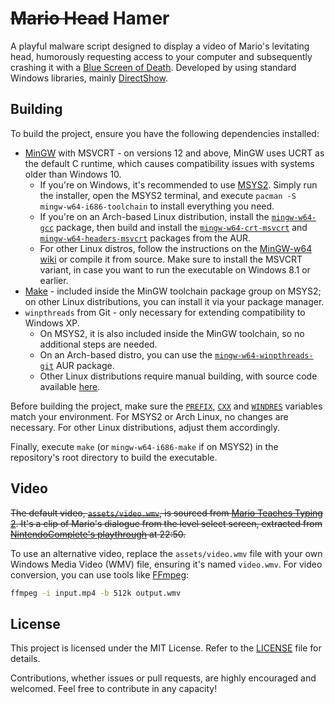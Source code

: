 # ~~Mario Head~~ Hamer
A playful malware script designed to display a video of Mario's levitating head, humorously requesting access to your computer and subsequently crashing it with a [Blue Screen of Death](https://en.wikipedia.org/wiki/Blue_screen_of_death). Developed by using standard Windows libraries, mainly [DirectShow](https://en.wikipedia.org/wiki/DirectShow).

## Building
To build the project, ensure you have the following dependencies installed:
- [MinGW](https://en.wikipedia.org/wiki/MinGW) with MSVCRT - on versions 12 and above, MinGW uses UCRT as the default C runtime, which causes compatibility issues with systems older than Windows 10.
    - If you're on Windows, it's recommended to use [MSYS2](https://www.msys2.org/). Simply run the installer, open the MSYS2 terminal, and execute `pacman -S mingw-w64-i686-toolchain` to install everything you need.
    - If you're on an Arch-based Linux distribution, install the [`mingw-w64-gcc`](https://archlinux.org/packages/extra/x86_64/mingw-w64-gcc) package, then build and install the [`mingw-w64-crt-msvcrt`](https://aur.archlinux.org/packages/mingw-w64-crt-msvcrt) and [`mingw-w64-headers-msvcrt`](https://aur.archlinux.org/packages/mingw-w64-headers-msvcrt) packages from the AUR.
    - For other Linux distros, follow the instructions on the [MinGW-w64 wiki](https://www.mingw-w64.org/downloads) or compile it from source. Make sure to install the MSVCRT variant, in case you want to run the executable on Windows 8.1 or earlier.
- [Make](https://en.wikipedia.org/wiki/Make_(software)) - included inside the MinGW toolchain package group on MSYS2; on other Linux distributions, you can install it via your package manager.
- `winpthreads` from Git - only necessary for extending compatibility to Windows XP.
    - On MSYS2, it is also included inside the MinGW toolchain, so no additional steps are needed.
    - On an Arch-based distro, you can use the [`mingw-w64-winpthreads-git`](https://aur.archlinux.org/packages/mingw-w64-winpthreads-git) AUR package.
    - Other Linux distributions require manual building, with source code available [here](https://sourceforge.net/p/mingw-w64/mingw-w64).

Before building the project, make sure the [`PREFIX`](Makefile#L2), [`CXX`](Makefile#L4) and [`WINDRES`](Makefile#L8) variables match your environment. For MSYS2 or Arch Linux, no changes are necessary. For other Linux distributions, adjust them accordingly.

Finally, execute `make` (or `mingw-w64-i686-make` if on MSYS2) in the repository's root directory to build the executable.

## Video
~~The default video, [`assets/video.wmv`](assets/video.wmv), is sourced from [Mario Teaches Typing 2](https://www.mariowiki.com/Mario_Teaches_Typing_2). It's a clip of Mario's dialogue from the level select screen, extracted from [NintendoComplete's playthrough](https://youtu.be/PjyChE4NFXk?t=1370) at 22:50.~~

To use an alternative video, replace the `assets/video.wmv` file with your own Windows Media Video (WMV) file, ensuring it's named `video.wmv`. For video conversion, you can use tools like [FFmpeg](https://ffmpeg.org/):

```sh
ffmpeg -i input.mp4 -b 512k output.wmv
```

## License
This project is licensed under the MIT License. Refer to the [LICENSE](LICENSE) file for details.

Contributions, whether issues or pull requests, are highly encouraged and welcomed. Feel free to contribute in any capacity!
